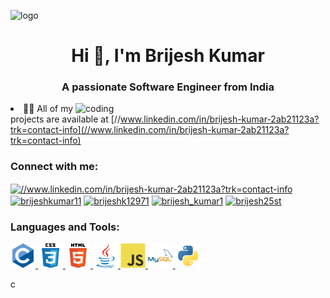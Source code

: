 ![logo](https://github.com/Brijeshk99/Brijesh-kumar/blob/main/Screenshot%202024-04-12%20225716.png)
<h1 align="center">Hi 👋, I'm Brijesh Kumar</h1>
<h3 align="center">A passionate Software Engineer from India</h3>
<img align="right" alt="coding" width="400" src="https://user-images.githubusercontent.com/55389276/140866485-8fb1c876-9a8f-4d6a-98dc-08c4981eaf70.gif"

- 👨‍💻 All of my projects are available at [//www.linkedin.com/in/brijesh-kumar-2ab21123a?trk=contact-info](//www.linkedin.com/in/brijesh-kumar-2ab21123a?trk=contact-info)

<h3 align="left">Connect with me:</h3>
<p align="left">
<a href="https://linkedin.com/in///www.linkedin.com/in/brijesh-kumar-2ab21123a?trk=contact-info" target="blank"><img align="center" src="https://raw.githubusercontent.com/rahuldkjain/github-profile-readme-generator/master/src/images/icons/Social/linked-in-alt.svg" alt="//www.linkedin.com/in/brijesh-kumar-2ab21123a?trk=contact-info" height="30" width="40" /></a>
<a href="https://www.codechef.com/users/brijeshkumar11" target="blank"><img align="center" src="https://cdn.jsdelivr.net/npm/simple-icons@3.1.0/icons/codechef.svg" alt="brijeshkumar11" height="30" width="40" /></a>
<a href="https://www.hackerrank.com/brijeshk12971" target="blank"><img align="center" src="https://raw.githubusercontent.com/rahuldkjain/github-profile-readme-generator/master/src/images/icons/Social/hackerrank.svg" alt="brijeshk12971" height="30" width="40" /></a>
<a href="https://www.leetcode.com/brijesh_kumar1" target="blank"><img align="center" src="https://raw.githubusercontent.com/rahuldkjain/github-profile-readme-generator/master/src/images/icons/Social/leet-code.svg" alt="brijesh_kumar1" height="30" width="40" /></a>
<a href="https://auth.geeksforgeeks.org/user/brijesh25st" target="blank"><img align="center" src="https://raw.githubusercontent.com/rahuldkjain/github-profile-readme-generator/master/src/images/icons/Social/geeks-for-geeks.svg" alt="brijesh25st" height="30" width="40" /></a>
</p>

<h3 align="left">Languages and Tools:</h3>
<p align="left"> <a href="https://www.cprogramming.com/" target="_blank" rel="noreferrer"> <img src="https://raw.githubusercontent.com/devicons/devicon/master/icons/c/c-original.svg" alt="c" width="40" height="40"/> </a> <a href="https://www.w3schools.com/css/" target="_blank" rel="noreferrer"> <img src="https://raw.githubusercontent.com/devicons/devicon/master/icons/css3/css3-original-wordmark.svg" alt="css3" width="40" height="40"/> </a> <a href="https://www.w3.org/html/" target="_blank" rel="noreferrer"> <img src="https://raw.githubusercontent.com/devicons/devicon/master/icons/html5/html5-original-wordmark.svg" alt="html5" width="40" height="40"/> </a> <a href="https://www.java.com" target="_blank" rel="noreferrer"> <img src="https://raw.githubusercontent.com/devicons/devicon/master/icons/java/java-original.svg" alt="java" width="40" height="40"/> </a> <a href="https://developer.mozilla.org/en-US/docs/Web/JavaScript" target="_blank" rel="noreferrer"> <img src="https://raw.githubusercontent.com/devicons/devicon/master/icons/javascript/javascript-original.svg" alt="javascript" width="40" height="40"/> </a> <a href="https://www.mysql.com/" target="_blank" rel="noreferrer"> <img src="https://raw.githubusercontent.com/devicons/devicon/master/icons/mysql/mysql-original-wordmark.svg" alt="mysql" width="40" height="40"/> </a> <a href="https://www.python.org" target="_blank" rel="noreferrer"> <img src="https://raw.githubusercontent.com/devicons/devicon/master/icons/python/python-original.svg" alt="python" width="40" height="40"/> </a> </p>c
